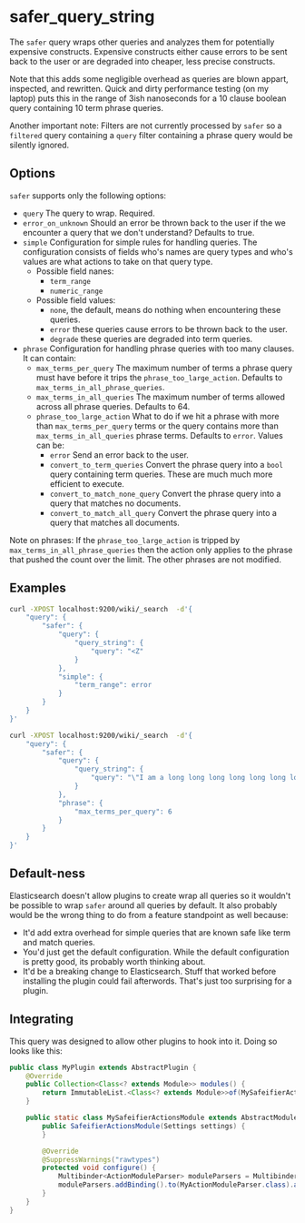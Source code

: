 safer_query_string
==================

The ```safer``` query wraps other queries and analyzes them for potentially
expensive constructs.  Expensive constructs either cause errors to be sent back
to the user or are degraded into cheaper, less precise constructs.

Note that this adds some negligible overhead as queries are blown appart,
inspected, and rewritten.  Quick and dirty performance testing (on my laptop)
puts this in the range of 3ish nanoseconds for a 10 clause boolean query
containing 10 term phrase queries.

Another important note:
Filters are not currently processed by ```safer``` so a ```filtered``` query
containing a ```query``` filter containing a phrase query would be silently
ignored.


Options
-------

```safer``` supports only the following options:
* ```query``` The query to wrap.  Required.
* ```error_on_unknown``` Should an error be thrown back to the user if the we
    encounter a query that we don't understand?  Defaults to true.
* ```simple``` Configuration for simple rules for handling queries.  The
    configuration consists of fields who's names are query types and who's
    values are what actions to take on that query type.
    * Possible field nanes:
        * ```term_range```
        * ```numeric_range```
    * Possible field values:
        * ```none```, the default, means do nothing when encountering these
            queries.
        * ```error``` these queries cause errors to be thrown back to the user.
        * ```degrade``` these queries are degraded into term queries.
* ```phrase``` Configuration for handling phrase queries with too many clauses.
    It can contain:
    * ```max_terms_per_query``` The maximum number of terms a phrase query
        must have before it trips the ```phrase_too_large_action```.  Defaults
        to ```max_terms_in_all_phrase_queries```.
    * ```max_terms_in_all_queries``` The maximum number of terms allowed across
        all phrase queries.  Defaults to 64.
    * ```phrase_too_large_action``` What to do if we hit a phrase with more than
        ```max_terms_per_query``` terms or the query contains more than
        ```max_terms_in_all_queries``` phrase terms.  Defaults to
        ```error```.  Values can be:
        * ```error``` Send an error back to the user.
        * ```convert_to_term_queries``` Convert the phrase query into a
            ```bool``` query containing term queries.  These are much much more
            efficient to execute.
        * ```convert_to_match_none_query``` Convert the phrase query into a
            query that matches no documents.
        * ```convert_to_match_all_query``` Convert the phrase query into a
            query that matches all documents.

Note on phrases:
  If the ```phrase_too_large_action``` is tripped by
```max_terms_in_all_phrase_queries``` then the action only applies to the
phrase that pushed the count over the limit.  The other phrases are not
modified.


Examples
-------
```bash
curl -XPOST localhost:9200/wiki/_search  -d'{
    "query": {
        "safer": {
            "query": {
                "query_string": {
                    "query": "<Z"
                }
            },
            "simple": {
                "term_range": error
            }
        }
    }
}'
```


```bash
curl -XPOST localhost:9200/wiki/_search  -d'{
    "query": {
        "safer": {
            "query": {
                "query_string": {
                    "query": "\"I am a long long long long long long long long long phrase query\""
                }
            },
            "phrase": {
                "max_terms_per_query": 6
            }
        }
    }
}'
```


Default-ness
------------
Elasticsearch doesn't allow plugins to create wrap all queries so it wouldn't
be possible to wrap ```safer``` around all queries by default.  It also
probably would be the wrong thing to do from a feature standpoint as well
because:
* It'd add extra overhead for simple queries that are known safe like term
and match queries.
* You'd just get the default configuration.  While the default configuration is
pretty good, its probably worth thinking about.
* It'd be a breaking change to Elasticsearch.  Stuff that worked before
installing the plugin could fail afterwords.  That's just too surprising for a
plugin.


Integrating
-----------
This query was designed to allow other plugins to hook into it.  Doing so looks
like this:
```java
public class MyPlugin extends AbstractPlugin {
    @Override
    public Collection<Class<? extends Module>> modules() {
        return ImmutableList.<Class<? extends Module>>of(MySafeifierActionsModule.class);
    }

    public static class MySafeifierActionsModule extends AbstractModule {
        public SafeifierActionsModule(Settings settings) {
        }

        @Override
        @SuppressWarnings("rawtypes")
        protected void configure() {
            Multibinder<ActionModuleParser> moduleParsers = Multibinder.newSetBinder(binder(), ActionModuleParser.class);
            moduleParsers.addBinding().to(MyActionModuleParser.class).asEagerSingleton();
        }
    }
}
```

